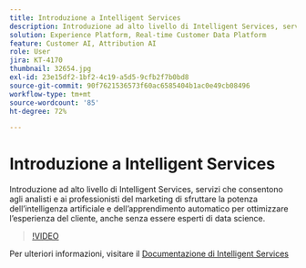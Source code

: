 ```yaml
---
title: Introduzione a Intelligent Services
description: Introduzione ad alto livello di Intelligent Services, servizi che consentono agli analisti e ai professionisti del marketing di sfruttare la potenza dell’intelligenza artificiale e dell’apprendimento automatico per ottimizzare l’esperienza del cliente, anche senza essere esperti di data science.
solution: Experience Platform, Real-time Customer Data Platform
feature: Customer AI, Attribution AI
role: User
jira: KT-4170
thumbnail: 32654.jpg
exl-id: 23e15df2-1bf2-4c19-a5d5-9cfb2f7b0bd8
source-git-commit: 90f7621536573f60ac6585404b1ac0e49cb08496
workflow-type: tm+mt
source-wordcount: '85'
ht-degree: 72%

---
```


# Introduzione a Intelligent Services

Introduzione ad alto livello di Intelligent Services, servizi che consentono agli analisti e ai professionisti del marketing di sfruttare la potenza dell’intelligenza artificiale e dell’apprendimento automatico per ottimizzare l’esperienza del cliente, anche senza essere esperti di data science.

>[!VIDEO](https://video.tv.adobe.com/v/32654?quality=12&learn=on)

Per ulteriori informazioni, visitare il [Documentazione di Intelligent Services](https://experienceleague.adobe.com/docs/experience-platform/intelligent-services/home.html)

